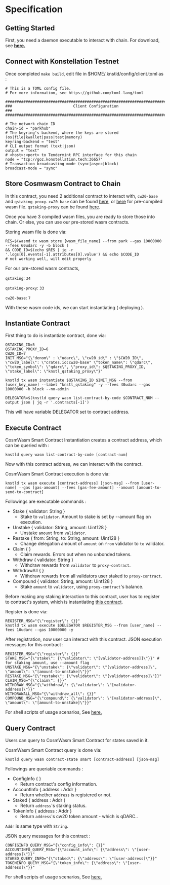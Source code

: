 # Specification

## Getting Started

First, you need a daemon executable to interact with chain.
For download, see __[here.](https://github.com/psangwoo/knstld.git)__ 


## Connect with Konstellation Testnet

Once completed `make build`, edit file in $HOME/.knstld/config/client.toml as : 
```
# This is a TOML config file.
# For more information, see https://github.com/toml-lang/toml

###############################################################################
###                           Client Configuration                            ###
###############################################################################

# The network chain ID
chain-id = "parkhub"
# The keyring's backend, where the keys are stored (os|file|kwallet|pass|test|memory)
keyring-backend = "test"
# CLI output format (text|json)
output = "text"
# <host>:<port> to Tendermint RPC interface for this chain
node = "tcp://goz.konstellation.tech:36657"
# Transaction broadcasting mode (sync|async|block)
broadcast-mode = "sync"
```

## Store Cosmwasm Contract to Chain

In this contract, you need 2 additional contract to interact with, `cw20-base` and `qstaking-proxy`.
`cw20-base` can be found [here](https://github.com/CosmWasm/cw-plus/tree/main/contracts/cw20-base), or [here](../../tests) for pre-compiled wasm file.
`qstaking-proxy` can be found [here](../knstl_qstaking_proxy/).

Once you have 3 compiled wasm files, you are ready to store those into chain. Or else, you can use our pre-stored wasm contracts.

Storing wasm file is done via:
```
RES=$(wasmd tx wasm store [wasm_file_name] --from park --gas 10000000 --fees 60udarc -y -b block ) 
&& CODE_ID=$(echo $RES | jq -r '.logs[0].events[-1].attributes[0].value') && echo $CODE_ID
# not working well, will edit properly
```

For our pre-stored wasm contracts, 

`qstaking`: `34`

`qstaking-proxy`: `33`

`cw20-base`: `7`

With these wasm code ids, we can start instantiating ( deploying ).

## Instantiate Contract

First thing to do is instantiate contract, done via:
```
QSTAKING_ID=5
QSTAKING_PROXY_ID=6
CW20_ID=7
INIT_MSG="{\"denom\" : \"udarc\", \"cw20_id\" : \"$CW20_ID\", \"cw20_label\": \"crates.io:cw20-base" \"token_name\": \"qdarc\", \"token_symbol\": \"qdarc\", \"proxy_id\": $QSTAKING_PROXY_ID, \"stake_label\": \"knstl_qstaking_proxy\"}"

knstld tx wasm instantiate $QSTAKING_ID $INIT_MSG --from [user_key_name] --label "knstl_qstaking" -y --fees 40udarc --gas 10000000 -b block --no-admin

DELEGATOR=$(knstld query wasm list-contract-by-code $CONTRACT_NUM --output json | jq -r '.contracts[-1]')

```

This will have variable DELEGATOR set to contract address.

## Execute Contract
CosmWasm Smart Contract Instantiation creates a contract address, which can be queried with : 
```
knstld query wasm list-contract-by-code [contract-num]
```

Now with this contract address, we can interact with the contract.

CosmWasm Smart Contract execution is done via:
```
knstld tx wasm execute [contract-address] [json-msg] --from [user-name] --gas [gas-amount] --fees [gas-fee-amount] --amount [amount-to-send-to-contract]
```
Followings are executable commands : 
- Stake { validator: String }
  - Stake to `validator`. Amount to stake is set by --amount flag on execution.
- Unstake { validator: String, amount: Uint128 }
  - Unstake `amount` from `validator`.
- Restake { from: String, to: String, amount: Uint128 }
  - Change delegation amount of `amount` on `from` validator to `to` validator.
- Claim { }
  - Claim rewards. Errors out when no unbonded tokens.
- Withdraw { validator: String }
  - Withdraw rewards from `validator` to `proxy-contract`.
- WithdrawAll { }
  - Withdraw rewards from all validators user staked to `proxy-contract`.
- Compound { validator: String, amount: Uint128 }
  - Stake `amount` to `validator`, using `proxy-contract`'s balance.
  

Before making any staking interaction to this contract, user has to register to contract's system, which is instantiating [this contract](../knstld_qstaking_proxy/).

Register is done via:

```
REGISTER_MSG="{\"register\": {}}"
knstld tx wasm execute $DELEGATOR $REGISTER_MSG --from [user_name] --fees 10udarc --gas 10000000 -y
```
After registration, now user can interact with this contract.
JSON execution messages for this contract :
```
REGISTER_MSG="{\"register\": {}}"
STAKE_MSG="{\"stake\": {\"validator\": \"[validator-address]]\"}}" # for staking amount, use --amount flag
UNSTAKE_MSG="{\"unstake\": {\"validator\": \"[validator-address]\", \"amount\": \"[amount-to-unstake]\"}}"
RESTAKE_MSG="{\"restake\": {\"validator\": \"[validator-address]\"}}"
CLAIM_MSG="{\"claim\": {}}"
WITHDRAW_MSG="{\"withdraw\": {\"validator\": \"[validator-address]\"}}"
WITHDRAWALL_MSG="{\"withdraw_all\": {}}"
COMPOUND_MSG="{\"compound\": {\"validator\": \"[validator-address]\", \"amount\": \"[amount-to-unstake]\"}}"
```

For shell scripts of usage scenarios, See [here.](./introductions/)

## Query Contract
Users can query to CosmWasm Smart Contract for states saved in it.

CosmWasm Smart Contract query is done via:
```
knstld query wasm contract-state smart [contract-address] [json-msg]
```
Followings are queriable commands : 
- ConfigInfo { }
  - Return contract's config information.
- AccountInfo { address : Addr }
  - Return whether `address` is registered or not.
- Staked { address : Addr }
  - Return `address`'s staking status.
- TokenInfo { address : Addr }
  - Return `address`'s cw20 token amount - which is qDARC..

`Addr` is same type with `String`.

JSON query messages for this contract :
```
CONFIGINFO_QUERY_MSG="{\"config_info\": {}}"
ACCOUNTINFO_QUERY_MSG="{\"account_info\": {\"address\": \"[user-address]\"}}"
STAKED_QUERY_INFO="{\"staked\": {\"address\": \"[user-address]\"}}"
TOKENINFO_QUERY_MSG="{\"token_info\": {\"address\": \"[user-address]\"}}"
```

For shell scripts of usage scenarios, See [here.](./introductions/)